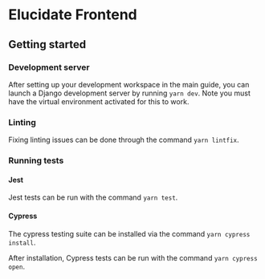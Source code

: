 # Elucidate Frontend

## Getting started

### Development server

After setting up your development workspace in the main guide, you can launch a Django development server by running `yarn dev`. Note you must have the virtual environment activated for this to work.

### Linting

Fixing linting issues can be done through the command `yarn lintfix`.

### Running tests

#### Jest

Jest tests can be run with the command `yarn test`.

#### Cypress

The cypress testing suite can be installed via the command `yarn cypress install`.

After installation, Cypress tests can be run with the command `yarn cypress open`.
